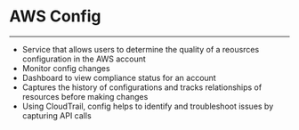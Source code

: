 # AWS Config
---
- Service that allows users to determine the quality of a reousrces configuration in the AWS account
- Monitor config changes
- Dashboard to view compliance status for an account
- Captures the history of configurations and tracks relationships of resources before making changes
- Using CloudTrail, config helps to identify and troubleshoot issues by capturing API calls